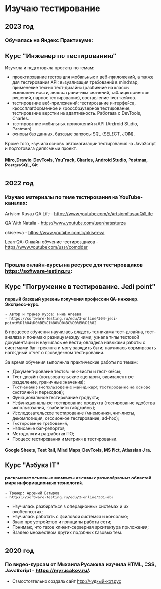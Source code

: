 # Изучаю тестирование

## 2023 год

### Обучалась на Яндекс Практикуме:

## Курс "Инженер по тестированию" 

Изучила и подготовила проекты по темам:

* проектирование тестов для мобильных и веб-приложений, а также для тестирования API: визуализация требований в mindmap, применение техник тест-дизайна (разбиение на классы эквивалентности, анализ граничных значений, таблицы принятия решений, парное тестирование), составление тест-кейсов.
* тестирование веб-приложений: тестирование интерфейса, кроссплатформенное и кроссбраузерное тестирование, тестирование верстки на адаптивность. Работала с DevTools, Charles.
* тестирование мобильных приложений и API (Android Studio, Postman).
* основы баз данных, базовые запросы SQL (SELECT, JOIN).

Кроме того, изучила основы автоматизации тестирования на JavaScript и подготовила дипломный проект.

#### Miro, Drawio, DevTools, YouTrack, Charles, Android Studio, Postman, PostgreSQL, Git

#

## 2022 год

### Изучаю материалы по теме тестирования на YouTube-каналах:

Artsiom Rusau QA Life - https://www.youtube.com/c/ArtsiomRusauQALife

QA With Natalia - https://www.youtube.com/user/natasturza

okiseleva - https://www.youtube.com/c/okiseleva

LearnQA: Онлайн обучение тестировщиков - https://www.youtube.com/user/comolder

#

### Прошла онлайн-курсы на ресурсе для тестировщиков https://software-testing.ru:
	
	
## Курс "Погружение в тестирование. Jedi point" 
#### первый базовый уровень получения профессии QA-инженер. Экспресс-курс.
	- Автор и тренер курса: Нина Агеева
	- https://software-testing.ru/edu/3-online/304-jedi-point#%D1%84%D0%BE%D1%80%D0%BC%D0%B0%D1%82
	
В процессе обучения научилась владеть техниками тест-дизайна, тест-анализа и понимаю разницу между ними; узнала типы тестовой документации и научилась ее вести; овладела навыками работы с системами баг-трекинга и могу заводить баги; научилась формировать наглядный отчет о проведенном тестировании.
	
За время обучения выполнила практические работы по темам:

* Документирование тестов: чек-листы и тест-кейсы;
* Тест-дизайн (пользовательские сценарии, эквивалентное разделение, граничные значения);
* Тест-анализ (использование майнд-карт, тестирование на основе состояний и переходов);
* Функциональное тестирование продукта;
* Нефункциональное тестирование продукта (тестирование удобства использования, юзабилити гайдлайны);
* Исследовательское тестирование (мнемоники, чит-листы, декомпозиция, сессионное тестирование, ad-hoc);
* Тестирование требований;
* Написание баг-репортов;
* Методологии разработки ПО;
* Процесс тестирования и метрики в тестировании.

#### Google Sheets, Test Rail, Mind Maps, DevTools, MS Pict, Atlassian Jira.


## Курс "Азбука IT" 
#### раскрывает основные моменты из самых разнообразных областей мира информационных технологий.  
	- Тренер: Арсений Батыров 
	- https://software-testing.ru/edu/3-online/301-abc
	
* Научилась разбираться в операционных системах и их особенностях;
* Научилась работать с файловой системой и консолью;
* Знаю про устройство и принципы работы сети;
* Понимаю, что такое клиент-серверная архитектура приложения;
* Владею множеством других подобных базовых тем.
	
#
	
## 2020 год

### По видео-курсам от Михаила Русакова изучила HTML, CSS, JavaScript - https://myrusakov.ru/.

- Самостоятельно создала сайт http://чудный-кот.рус